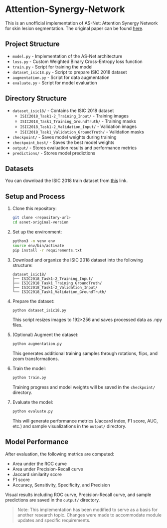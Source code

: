 # Attention-Synergy-Network

This is an unofficial implementation of AS-Net: Attention Synergy Network for skin lesion segmentation. The original paper can be found [here](https://doi.org/10.1016/j.eswa.2022.117112).

## Project Structure

- `model.py` - Implementation of the AS-Net architecture
- `loss.py` - Custom Weighted Binary Cross-Entropy loss function
- `train.py` - Script for training the model
- `dataset_isic18.py` - Script to prepare ISIC 2018 dataset
- `augmentation.py` - Script for data augmentation
- `evaluate.py` - Script for model evaluation

## Directory Structure

- `dataset_isic18/` - Contains the ISIC 2018 dataset
  - `ISIC2018_Task1-2_Training_Input/` - Training images
  - `ISIC2018_Task1_Training_GroundTruth/` - Training masks
  - `ISIC2018_Task1-2_Validation_Input/` - Validation images
  - `ISIC2018_Task1_Validation_GroundTruth/` - Validation masks
- `checkpoint/` - Saves model weights during training
- `checkpoint_best/` - Saves the best model weights
- `output/` - Stores evaluation results and performance metrics
- `predictions/` - Stores model predictions

## Datasets

You can download the ISIC 2018 train dataset from [this](https://challenge.isic-archive.com/data/#2018) link.

## Setup and Process

1. Clone this repository:

   ```bash
   git clone <repository-url>
   cd asnet-original-version
   ```

2. Set up the environment:

   ```bash
   python3 -m venv env
   source env/bin/activate
   pip install -r requirements.txt
   ```

3. Download and organize the ISIC 2018 dataset into the following structure:

   ```dir
   dataset_isic18/
   ├── ISIC2018_Task1-2_Training_Input/
   ├── ISIC2018_Task1_Training_GroundTruth/
   ├── ISIC2018_Task1-2_Validation_Input/
   └── ISIC2018_Task1_Validation_GroundTruth/
   ```

4. Prepare the dataset:

   ```bash
   python dataset_isic18.py
   ```

   This script resizes images to 192×256 and saves processed data as .npy files.

5. (Optional) Augment the dataset:

   ```bash
   python augmentation.py
   ```

   This generates additional training samples through rotations, flips, and zoom transformations.

6. Train the model:

   ```bash
   python train.py
   ```

   Training progress and model weights will be saved in the `checkpoint/` directory.

7. Evaluate the model:

   ```bash
   python evaluate.py
   ```

   This will generate performance metrics (Jaccard index, F1 score, AUC, etc.) and sample visualizations in the `output/` directory.

## Model Performance

After evaluation, the following metrics are computed:

- Area under the ROC curve
- Area under Precision-Recall curve
- Jaccard similarity score
- F1 score
- Accuracy, Sensitivity, Specificity, and Precision

Visual results including ROC curve, Precision-Recall curve, and sample predictions are saved in the `output/` directory.

> Note: This implementation has been modified to serve as a basis for another research topic. Changes were made to accommodate module updates and specific requirements.
